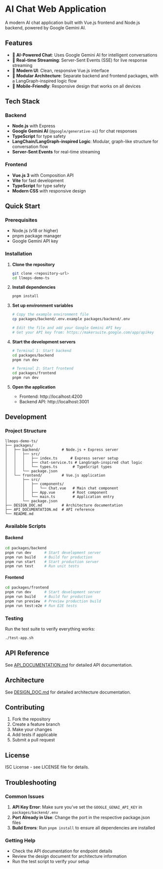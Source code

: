 # AI Chat Web Application

A modern AI chat application built with Vue.js frontend and Node.js backend, powered by Google Gemini AI.

## Features

- 🤖 **AI-Powered Chat**: Uses Google Gemini AI for intelligent conversations
- 💬 **Real-time Streaming**: Server-Sent Events (SSE) for live response streaming
- 🎨 **Modern UI**: Clean, responsive Vue.js interface
- 🔧 **Modular Architecture**: Separate backend and frontend packages, with a LangGraph-inspired logic flow
- 📱 **Mobile-Friendly**: Responsive design that works on all devices

## Tech Stack

### Backend

- **Node.js** with Express
- **Google Gemini AI** (`@google/generative-ai`) for chat responses
- **TypeScript** for type safety
- **LangChain/LangGraph-inspired Logic**: Modular, graph-like structure for conversation flow
- **Server-Sent Events** for real-time streaming

### Frontend

- **Vue.js 3** with Composition API
- **Vite** for fast development
- **TypeScript** for type safety
- **Modern CSS** with responsive design

## Quick Start

### Prerequisites

- Node.js (v18 or higher)
- pnpm package manager
- Google Gemini API key

### Installation

1. **Clone the repository**

   ```bash
   git clone <repository-url>
   cd llmops-demo-ts
   ```

2. **Install dependencies**

   ```bash
   pnpm install
   ```

3. **Set up environment variables**

   ```bash
   # Copy the example environment file
   cp packages/backend/.env.example packages/backend/.env

   # Edit the file and add your Google Gemini API key
   # Get your API key from: https://makersuite.google.com/app/apikey
   ```

4. **Start the development servers**

   ```bash
   # Terminal 1: Start backend
   cd packages/backend
   pnpm run dev

   # Terminal 2: Start frontend
   cd packages/frontend
   pnpm run dev
   ```

5. **Open the application**
   - Frontend: http://localhost:4200
   - Backend API: http://localhost:3001

## Development

### Project Structure

```
llmops-demo-ts/
├── packages/
│   ├── backend/          # Node.js + Express server
│   │   ├── src/
│   │   │   ├── index.ts      # Express server setup
│   │   │   ├── chat-service.ts # LangGraph-inspired chat logic
│   │   │   └── types.ts       # TypeScript types
│   │   └── package.json
│   └── frontend/         # Vue.js application
│       ├── src/
│       │   ├── components/
│       │   │   └── Chat.vue   # Main chat component
│       │   ├── App.vue        # Root component
│       │   └── main.ts        # Application entry
│       └── package.json
├── DESIGN_DOC.md         # Architecture documentation
├── API_DOCUMENTATION.md  # API reference
└── README.md
```

### Available Scripts

#### Backend

```bash
cd packages/backend
pnpm run dev      # Start development server
pnpm run build    # Build for production
pnpm run start    # Start production server
pnpm run test     # Run unit tests
```

#### Frontend

```bash
cd packages/frontend
pnpm run dev      # Start development server
pnpm run build    # Build for production
pnpm run preview  # Preview production build
pnpm run test:e2e # Run E2E tests
```

### Testing

Run the test suite to verify everything works:

```bash
./test-app.sh
```

## API Reference

See [API_DOCUMENTATION.md](./API_DOCUMENTATION.md) for detailed API documentation.

## Architecture

See [DESIGN_DOC.md](./DESIGN_DOC.md) for detailed architecture documentation.

## Contributing

1. Fork the repository
2. Create a feature branch
3. Make your changes
4. Add tests if applicable
5. Submit a pull request

## License

ISC License - see LICENSE file for details.

## Troubleshooting

### Common Issues

1. **API Key Error**: Make sure you've set the `GOOGLE_GENAI_API_KEY` in `packages/backend/.env`
2. **Port Already in Use**: Change the port in the respective package.json files
3. **Build Errors**: Run `pnpm install` to ensure all dependencies are installed

### Getting Help

- Check the API documentation for endpoint details
- Review the design document for architecture information
- Run the test script to verify your setup
